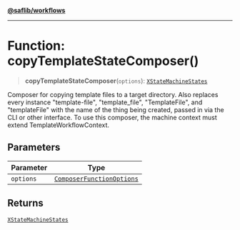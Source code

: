 [**@saflib/workflows**](../index.md)

---

# Function: copyTemplateStateComposer()

> **copyTemplateStateComposer**(`options`): [`XStateMachineStates`](../interfaces/XStateMachineStates.md)

Composer for copying template files to a target directory. Also replaces every
instance "template-file", "template_file", "TemplateFile", and "templateFile"
with the name of the thing being created, passed in via the CLI or other interface.
To use this composer, the machine context must extend TemplateWorkflowContext.

## Parameters

| Parameter | Type                                                                  |
| --------- | --------------------------------------------------------------------- |
| `options` | [`ComposerFunctionOptions`](../interfaces/ComposerFunctionOptions.md) |

## Returns

[`XStateMachineStates`](../interfaces/XStateMachineStates.md)
